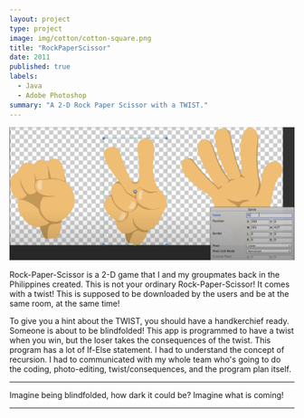 ```yaml
---
layout: project
type: project
image: img/cotton/cotton-square.png
title: "RockPaperScissor"
date: 2011
published: true
labels:
  - Java
  - Adobe Photoshop
summary: "A 2-D Rock Paper Scissor with a TWIST."
---
```


<img class="img-fluid" src="../img/Project1Body.png">

Rock-Paper-Scissor is a 2-D game that I and my groupmates back in the Philippines created. This is not your ordinary Rock-Paper-Scissor! It comes with a twist! This is supposed to be downloaded by the users and be at the same room, at the same time!

To give you a hint about the TWIST, you should have a handkerchief ready. Someone is about to be blindfolded! This app is programmed to have a twist when you win, but the loser takes the consequences of the twist. This program has a lot of If-Else statement. I had to understand the concept of recursion. I had to communicated with my whole team who's going to do the coding, photo-editing, twist/consequences, and the program plan itself.

<hr>
Imagine being blindfolded, how dark it could be? Imagine what is coming!

<hr>

